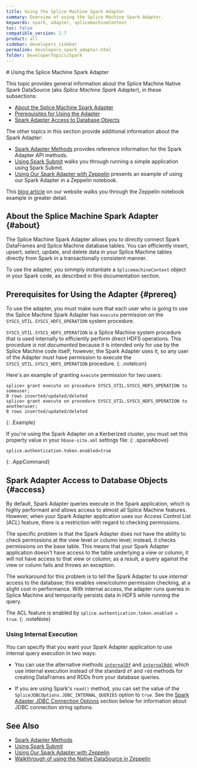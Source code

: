 ```yaml
---
title: Using the Splice Machine Spark Adapter
summary: Overview of using the Splice Machine Spark Adapter.
keywords: spark, adapter, splicemachineContext
toc: false
compatible_version: 2.7
product: all
sidebar: developers_sidebar
permalink: developers_spark_adapter.html
folder: DeveloperTopics/Spark
---
```

<section>
<div class="TopicContent" data-swiftype-index="true" markdown="1">
# Using the Splice Machine Spark Adapter

This topic provides general information about the Splice Machine Native Spark DataSource (aks *Splice Machine Spark Adapter*), in these subsections:
* [About the Splice Machine Spark Adapter](#about)
* [Prerequisites for Using the Adapter](#prereq)
* [Spark Adapter Access to Database Objects](#access)

The other topics in this section provide additional information about the Spark Adapter:

* [Spark Adapter Methods](developers_spark_methods.html) provides reference information for the Spark Adapter API methods.
* [Using Spark Submit](developers_spark_submit.html) walks you through running a simple application using Spark Submit.
* [Using Our Spark Adapter with Zeppelin](developers_spark_zeppelin.html) presents an example of using our Spark Adapter in a Zeppelin notebook.

This [blog article](https://www.splicemachine.com/the-splice-machine-native-spark-datasource) on our website walks you through the Zeppelin notebook example in greater detail.

## About the Splice Machine Spark Adapter {#about}

The Splice Machine Spark Adapter allows you to directly connect Spark DataFrames and Splice Machine database tables. You can efficiently insert, upsert, select, update, and delete data in your Splice Machine tables directly from Spark in a transactionally consistent manner.

To use the adapter, you simmply instantiate a `SplicemachineContext` object in your Spark code, as described in this documentation section.

## Prerequisites for Using the Adapter {#prereq}

To use the adapter, you must make sure that each user who is going to use the Splice Machine Spark Adapter has `execute` permission on the `SYSCS_UTIL.SYSCS_HDFS_OPERATION` system procedure.

   `SYSCS_UTIL.SYSCS_HDFS_OPERATION` is a Splice Machine system procedure that is used internally to efficiently perform direct HDFS operations. This procedure *is not documented* because it is intended only for use by the Splice Machine code itself; however, the Spark Adapter uses it, so any user of the Adapter must have permission to execute the `SYSCS_UTIL.SYSCS_HDFS_OPERATION` procedure.
   {: .noteIcon}

   Here's an example of granting `execute` permission for two users:
````
splice> grant execute on procedure SYSCS_UTIL.SYSCS_HDFS_OPERATION to someuser;
0 rows inserted/updated/deleted
splice> grant execute on procedure SYSCS_UTIL.SYSCS_HDFS_OPERATION to anotheruser;
0 rows inserted/updated/deleted
````
{: .Example}

If you're using the Spark Adapter on a Kerberized cluster, you must set this property value in your `hbase-site.xml` settings file:
{: .spaceAbove}
````
splice.authentication.token.enabled=true
````
{: .AppCommand}

## Spark Adapter Access to Database Objects {#access}

By default, Spark Adapter queries execute in the Spark application, which is highly performant and allows access to almost all Splice Machine features. However, when your Spark Adapter application uses our Access Control List (*ACL*) feature, there is a restriction with regard to checking permissions.

The specific problem is that the Spark Adapter does not have the ability to check permissions at the view level or column level; instead, it checks permissions on the base table. This means that your Spark Adapter application doesn't have access to the table underlying a view or column, it will not have access to that view or column; as a result, a query against the view or colunn fails and throws an exception.

The workaround for this problem is to tell the Spark Adapter to use *internal* access to the database; this enables view/column permission checking, at a slight cost in performance. With internal access, the adapter runs queries in Splice Machine and temporarily persists data in HDFS while running the query.

The ACL feature is enabled by `splice.authentication.token.enabled = true`.
{: .noteNote}

### Using Internal Execution

You can specify that you want your Spark Adapter application to use internal query execution in two ways:

* You can use the alternative methods [`internalDf`](#df) and [`internalRdd`](#rdd), which use internal execution instead of the standard `df` and `rdd` methods for creating DataFrames and RDDs from your database queries.

* If you are using Spark's `read()` method, you can set the value of the `SpliceJDBCOptions.JDBC_INTERNAL_QUERIES` option to `true`. See the [Spark Adapter JDBC Connection Options](#jdbc) section below for information about JDBC connection string options.


## See Also
* [Spark Adapter Methods](developers_spark_methods.html)
* [Using Spark Submit](developers_spark_submit.html)
* [Using Our Spark Adapter with Zeppelin](developers_spark_zeppelin.html)
* <a href="https://www.splicemachine.com/the-splice-machine-native-spark-datasource" target="_blank">Walkthrough of using the Native DataSource in Zeppelin</a>

</div>
</section>
